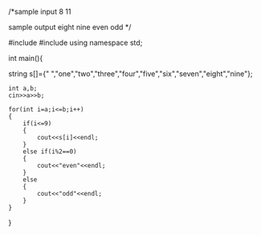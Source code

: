/*sample input
8
11

sample output
eight
nine
even
odd  */

#include<iostream>
#include<cstdio>
using namespace std;

int main(){

string s[]={" ","one","two","three","four","five","six","seven","eight","nine"};
    
    int a,b;
    cin>>a>>b;
    
    for(int i=a;i<=b;i++)
    {
        if(i<=9)
        {
            cout<<s[i]<<endl;
        }
        else if(i%2==0)
        {
            cout<<"even"<<endl;
        }
        else
        {
            cout<<"odd"<<endl;
        }
    }
}
